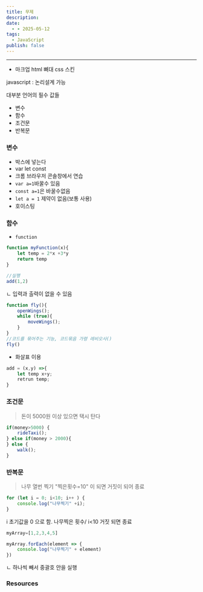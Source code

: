 ```yaml
---
title: 무제
description: 
date:
  - - 2025-05-12
tags:
  - JavaScript
publish: false
---
```



---

- 마크업
	html 뼈대
	css 스킨

javascript : 논리설계 가능

대부분 언어의 필수 값들
- 변수
- 함수
- 조건문
- 반복문

### 변수
- 박스에 넣는다
- var let const
- 크롬 브라우저 콘솔창에서 연습
- `var a=1`바꿀수 있음
- `const a=1`은 바꿀수없음
- `let a = 1` 제약이 없음(보통 사용)
- 호이스팅 
### 함수
- `function`
```js
function myFunction(x){
	let temp = 2*x +3*y
	return temp
}

//실행
add(1,2)
```
ㄴ 입력과 출력이 없을 수 있음
```js
function fly(){
	openWings();
	while (true){
		moveWings();
	}
}
//코드를 묶어주는 기능, 코드묶음 가령 레비오사()
fly()
```

- 화살표 이용
```js
add = (x,y) =>{
	let temp x+y;
	retrun temp;
}
```
### 조건문
> 돈이 5000원 이상 있으면 택시 탄다
```js
if(money>5000) {
	rideTaxi();
} else if(money > 2000){
} else {
	walk();
} 
```

### 반복문
> 나무 열번 찍기
> "찍은횟수=10" 이 되면 거짓이 되어 종료

```js
for (let i = 0; i<10; i++ ) {
	console.log("나무찍기" +i);
}
```
i 초기값을 0 으로 함. 나무찍은 횟수/ i<10 거짓 되면 종료
```js
myArray=[1,2,3,4,5]

myArray.forEach(element => {
	console.log("나무찍기" + element)
})
```
ㄴ 하나씩 빼서 중괄호 안을 실행





### Resources

